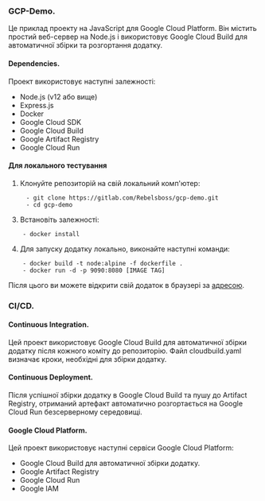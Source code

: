 ### **GCP-Demo.**
Це приклад проекту на JavaScript для Google Cloud Platform. Він містить простий веб-сервер на Node.js і використовує Google Cloud Build для автоматичної збірки та розгортання додатку.

#### Dependencies.
 Проект використовує наступні залежності:
 - Node.js (v12 або вище)
 - Express.js
 - Docker
 - Google Cloud SDK
 - Google Cloud Build
 - Google Artifact Registry
 - Google Cloud Run 

#### Для локального тестування
 1. Клонуйте репозиторій на свій локальний комп'ютер:

```
     - git clone https://gitlab.com/Rebelsboss/gcp-demo.git
     - cd gcp-demo
```

 3. Встановіть залежності:
    
 ```
     - docker install
```

 4. Для запуску додатку локально, виконайте наступні команди:

 ```
     - docker build -t node:alpine -f dockerfile .
     - docker run -d -p 9090:8080 [IMAGE TAG]
```

Після цього ви можете відкрити свій додаток в браузері за [адресою](http://localhost:9090).

### CI/CD.
#### Continuous Integration.
Цей проект використовує Google Cloud Build для автоматичної збірки додатку після кожного коміту до репозиторію. Файл cloudbuild.yaml визначає кроки, необхідні для збірки додатку.

#### Continuous Deployment.
Після успішної збірки додатку в Google Cloud Build та пушу до Artifact Registry, отриманий артефакт автоматично розгортається на Google Cloud Run безсерверному середовищі.

#### Google Cloud Platform.
Цей проект використовує наступні сервіси Google Cloud Platform:
  - Google Cloud Build для автоматичної збірки додатку.
  - Google Artifact Registry
  - Google Cloud Run
  - Google IAM
